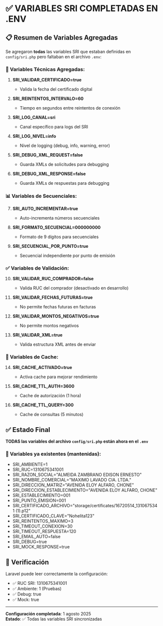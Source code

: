 # ✅ VARIABLES SRI COMPLETADAS EN .ENV

## 📋 Resumen de Variables Agregadas

Se agregaron **todas** las variables SRI que estaban definidas en `config/sri.php` pero faltaban en el archivo `.env`:

### 🔧 Variables Técnicas Agregadas:

1. **SRI_VALIDAR_CERTIFICADO=true**
   - Valida la fecha del certificado digital

2. **SRI_REINTENTOS_INTERVALO=60**
   - Tiempo en segundos entre reintentos de conexión

3. **SRI_LOG_CANAL=sri**
   - Canal específico para logs del SRI

4. **SRI_LOG_NIVEL=info**
   - Nivel de logging (debug, info, warning, error)

5. **SRI_DEBUG_XML_REQUEST=false**
   - Guarda XMLs de solicitudes para debugging

6. **SRI_DEBUG_XML_RESPONSE=false**
   - Guarda XMLs de respuestas para debugging

### 📊 Variables de Secuenciales:

7. **SRI_AUTO_INCREMENTAR=true**
   - Auto-incrementa números secuenciales

8. **SRI_FORMATO_SECUENCIAL=000000000**
   - Formato de 9 dígitos para secuenciales

9. **SRI_SECUENCIAL_POR_PUNTO=true**
   - Secuencial independiente por punto de emisión

### ✅ Variables de Validación:

10. **SRI_VALIDAR_RUC_COMPRADOR=false**
    - Valida RUC del comprador (desactivado en desarrollo)

11. **SRI_VALIDAR_FECHAS_FUTURAS=true**
    - No permite fechas futuras en facturas

12. **SRI_VALIDAR_MONTOS_NEGATIVOS=true**
    - No permite montos negativos

13. **SRI_VALIDAR_XML=true**
    - Valida estructura XML antes de enviar

### 🚀 Variables de Cache:

14. **SRI_CACHE_ACTIVADO=true**
    - Activa cache para mejorar rendimiento

15. **SRI_CACHE_TTL_AUTH=3600**
    - Cache de autorización (1 hora)

16. **SRI_CACHE_TTL_QUERY=300**
    - Cache de consultas (5 minutos)

## ✅ Estado Final

**TODAS las variables del archivo `config/sri.php` están ahora en el `.env`**

### 📝 Variables ya existentes (mantenidas):
- SRI_AMBIENTE=1
- SRI_RUC=1310675341001
- SRI_RAZON_SOCIAL="ALMEIDA ZAMBRANO EDISON ERNESTO"
- SRI_NOMBRE_COMERCIAL="MAXIMO LAVADO CIA. LTDA."
- SRI_DIRECCION_MATRIZ="AVENIDA ELOY ALFARO, CHONE"
- SRI_DIRECCION_ESTABLECIMIENTO="AVENIDA ELOY ALFARO, CHONE"
- SRI_ESTABLECIMIENTO=001
- SRI_PUNTO_EMISION=001
- SRI_CERTIFICADO_ARCHIVO="storage/certificates/16720514_1310675341 (1).p12"
- SRI_CERTIFICADO_CLAVE="Nohelita123"
- SRI_REINTENTOS_MAXIMO=3
- SRI_TIMEOUT_CONEXION=30
- SRI_TIMEOUT_RESPUESTA=120
- SRI_EMAIL_AUTO=false
- SRI_DEBUG=true
- SRI_MOCK_RESPONSE=true

## 🧪 Verificación

Laravel puede leer correctamente la configuración:
- ✅ RUC SRI: 1310675341001
- ✅ Ambiente: 1 (Pruebas)
- ✅ Debug: true
- ✅ Mock: true

---
**Configuración completada**: 1 agosto 2025  
**Estado**: ✅ Todas las variables SRI sincronizadas
